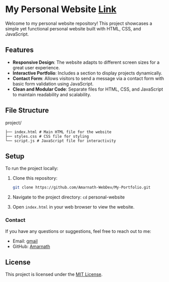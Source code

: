# My Personal Website [Link](https://amarnath-webdev.github.io/My-Portfolio/)

Welcome to my personal website repository! This project showcases a simple yet functional personal website built with HTML, CSS, and JavaScript.  

## Features  

- **Responsive Design**: The website adapts to different screen sizes for a great user experience.  
- **Interactive Portfolio**: Includes a section to display projects dynamically.  
- **Contact Form**: Allows visitors to send a message via a contact form with basic form validation using JavaScript.  
- **Clean and Modular Code**: Separate files for HTML, CSS, and JavaScript to maintain readability and scalability.  

## File Structure  

project/
```
├── index.html # Main HTML file for the website
├── styles.css # CSS file for styling
└── script.js # JavaScript file for interactivity
```


## Setup  

To run the project locally:  

1. Clone this repository:  
   ```bash  
   git clone https://github.com/Amarnath-WebDev/My-Portfolio.git
   ```
2. Navigate to the project directory:
   `cd` personal-website
   
3. Open `index.html` in your web browser to view the website.

### Contact
If you have any questions or suggestions, feel free to reach out to me:

* Email: [gmail](your-email@example.com)
* GitHub: [Amarnath](https://github.com/Amarnath-WebDev)

## License

This project is licensed under the [MIT License](LICENSE).
